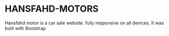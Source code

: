 # HANSFAHD-MOTORS
<p>Hansfahd motor is a car sale website. fully responsive on all devices. It was built with Bootstrap </>
